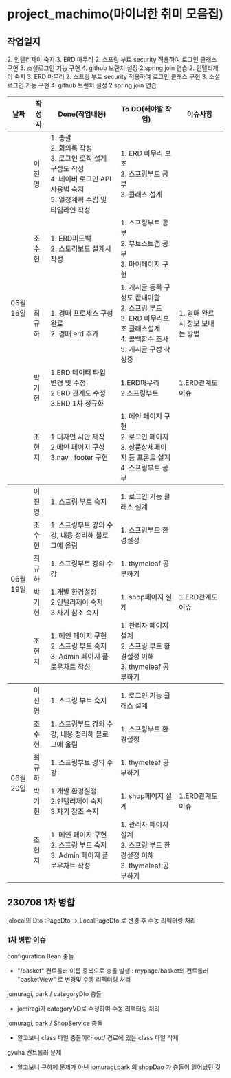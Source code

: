 # project_machimo(마이너한 취미 모음집)

## 작업일지
<table>
  <thead>
    <tr>
      <th>날짜</th>
      <th>작성자</th>
      <th>Done(작업내용)</th>
      <th>To DO(해야할 작업)</th>
      <th>이슈사항</th>
    </tr>
  </thead>
  <tbody>
    <tr>
      <td rowspan="5">06월 16일</td>
      <td>이진영</td>
      <td>
        1. 총괄 <br>
        2. 회의록 작성 <br>
        3. 로그인 로직 설계 구성도 작성 <br>
        4. 네이버 로그인 API 사용법 숙지 <br>
        5. 일정계획 수립 및 타임라인 작성
      </td>
      <td>
        1. ERD 마무리 보조 <br>
        2. 스프링부트 공부 <br>
        3. 클래스 설계
      </td>
      <td></td>
    </tr>
    <tr>
      <td>조수현</td>
      <td>
        1. ERD피드백 <br>
        2. 스토리보드 설계서 작성
      </td>
      <td>
        1. 스프링부트 공부<br>
        2. 부트스트랩 공부<br>
        3. 마이페이지 구현
      </td>
      <td></td>
    </tr>
    <tr>
      <td>최규하</td>
      <td>
        1. 경매 프로세스 구성 완료<br>
        2. 경매 erd 추가
      </td>
      <td>
        1. 게시글 등록 구성도 끝내야함<br>
        2. 스프링 부트<br>
        3. ERD 마무리보조 클래스설계<br>
        4. 콜백함수 조사<br>
        5. 게시글 구성 작성중
      </td>
      <td>
        1. 경매 완료시 정보 보내는 방법
      </td>
    </tr>
    <tr>
      <td>박기현</td>
      <td>
        1.ERD 데이터 타입 변경 및 수정<br>
        2.ERD 관계도 수정<br>
        3.ERD 1차 정규화
      </td>
      <td>
        1.ERD마무리<br>
        2.스프링부트
      </td>
      <td>
        1.ERD관계도 이슈
      </td>
    </tr>
    <tr>
      <td>조현지</td>
      <td>
        1.디자인 시안 제작<br>
        2.메인 페이지 구상<br>
        3.nav , footer  구현
      </td>
      <td>
        1. 메인 페이지 구현<br>
        2. 로그인 페이지<br>
        3. 상품상세페이지 등 프론트 설계<br>
        4. 스프링부트 공부
      </td>
      <td></td>
    </tr>
  </tbody>
  <tbody>
    <tr>
      <td rowspan="5">06월 19일</td>
      <td>이진영</td>
      <td>
        1. 스프링 부트 숙지</td>
        2. 인텔리제이 숙지</td>
        3. ERD 마무리
      </td>
      <td>
        1. 로그인 기능 클래스 설계</td>
        2. 스프링 부트 security 적용하여 로그인 클래스 구현</td>
        3. 소셜로그인 기능 구현</td>
        4. github 브랜치 설정
      </td>
      <td></td>
    </tr>
    <tr>
      <td>조수현</td>
      <td>
        1. 스프링부트 강의 수강, 내용 정리해 블로그에 올림
      </td>
      <td>
        1. 스프링부트 환경설정</td>
        2.spring join 연습
      </td>
      <td></td>
    </tr>
    <tr>
      <td>최규하</td>
      <td>
        1. 스프링부트 강의 수강
      </td>
      <td>
        1. thymeleaf 공부하기
      </td>
      <td></td>
    </tr>
    <tr>
      <td>박기현</td>
      <td>
        1.개발 환경설정<br>
        2.인텔리제이 숙지<br>
        3.자기 참조 숙지
      </td>
      <td>
        1. shop페이지 설계
      </td>
      <td>
        1.ERD관계도 이슈
      </td>
    </tr>
    <tr>
      <td>조현지</td>
      <td>
        1. 메인 페이지 구현<br>
        2. 스프링 부트 숙지<br>
        3. Admin 페이지 플로우차트 작성
      </td>
      <td>
        1. 관리자 페이지 설계<br>
        2. 스프링 부트 환경설정 이해<br>
        3. thymeleaf 공부하기
      </td>
      <td></td>
    </tr>
  </tbody>
  <tbody>
    <tr>
      <td rowspan="5">06월 20일</td>
      <td>이진영</td>
      <td>
        1. 스프링 부트 숙지</td>
        2. 인텔리제이 숙지</td>
        3. ERD 마무리
      </td>
      <td>
        1. 로그인 기능 클래스 설계</td>
        2. 스프링 부트 security 적용하여 로그인 클래스 구현</td>
        3. 소셜로그인 기능 구현</td>
        4. github 브랜치 설정
      </td>
      <td></td>
    </tr>
    <tr>
      <td>조수현</td>
      <td>
        1. 스프링부트 강의 수강, 내용 정리해 블로그에 올림
      </td>
      <td>
        1. 스프링부트 환경설정</td>
        2.spring join 연습
      </td>
      <td></td>
    </tr>
    <tr>
      <td>최규하</td>
      <td>
        1. 스프링부트 강의 수강
      </td>
      <td>
        1. thymeleaf 공부하기
      </td>
      <td></td>
    </tr>
    <tr>
      <td>박기현</td>
      <td>
        1.개발 환경설정<br>
        2.인텔리제이 숙지<br>
        3.자기 참조 숙지
      </td>
      <td>
        1. shop페이지 설계
      </td>
      <td>
        1.ERD관계도 이슈
      </td>
    </tr>
    <tr>
      <td>조현지</td>
      <td>
        1. 메인 페이지 구현<br>
        2. 스프링 부트 숙지<br>
        3. Admin 페이지 플로우차트 작성
      </td>
      <td>
        1. 관리자 페이지 설계<br>
        2. 스프링 부트 환경설정 이해<br>
        3. thymeleaf 공부하기
      </td>
      <td></td>
    </tr>
  </tbody>
</table>













## 230708 1차 병합
jolocal의 Dto :PageDto -> LocalPageDto 로 변경 후 수동 리펙터링 처리

### 1차 병합 이슈
configuration Bean 충돌
- "/basket" 컨트롤러 이름 중복으로 충돌 발생 : mypage/basket의 컨트롤러 "basketView" 로 변경및 수동 리펙터링 처리

jomuragi, park / categoryDto 충돌
- jomiragi가 categoryVO로 수정하여 수동 리펙터링 처리

jomuragi, park / ShopService 충돌
- 알고보니 class 파일 충돌이라 out/ 경로에 있는 class 파일 삭제

gyuha 컨트롤러 문제
- 알고보니 규하께 문제가 아닌 jomuragi,park 의 shopDao 가 충돌이 일어났던 것

